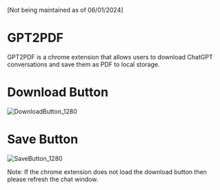 [Not being maintained as of 06/01/2024]
# GPT2PDF

GPT2PDF is a chrome extension that allows users to download ChatGPT conversations and save them as PDF to local storage.

# Download Button
![DownloadButton_1280](https://user-images.githubusercontent.com/10666635/228994679-08ab5b87-3b5a-4f47-8871-b90f5b03d71d.jpg)

# Save Button
![SaveButton_1280](https://user-images.githubusercontent.com/10666635/228994721-848a52fd-29e1-461a-8597-4d7fce141f45.jpg)

Note: If the chrome extension does not load the download button then please refresh the chat window.
